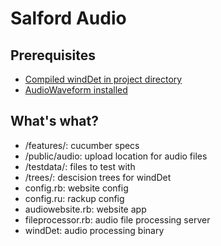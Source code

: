# Salford Audio

## Prerequisites

 * [Compiled windDet in project directory](https://github.com/kenders2000/WindNoiseDetection)
 * [AudioWaveform installed](https://github.com/bbcrd/audiowaveform)

## What's what?

 * /features/: cucumber specs
 * /public/audio: upload location for audio files
 * /testdata/: files to test with
 * /trees/: descision trees for windDet
 * config.rb: website config
 * config.ru: rackup config
 * audiowebsite.rb: website app
 * fileprocessor.rb: audio file processing server
 * windDet: audio processing binary